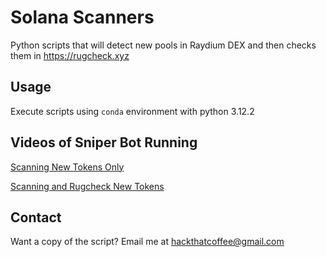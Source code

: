 # Solana Scanners

Python scripts that will detect new pools in Raydium DEX and then checks them in https://rugcheck.xyz

## Usage
Execute scripts using `conda` environment with python 3.12.2

## Videos of Sniper Bot Running
[Scanning New Tokens Only](https://www.youtube.com/watch?v=KCX89ndFht0)

[Scanning and Rugcheck New Tokens](https://www.youtube.com/watch?v=kNdTScNKSJY)

## Contact 
Want a copy of the script? Email me at [hackthatcoffee@gmail.com](mailto:hackthatcoffee@gmail.com)
